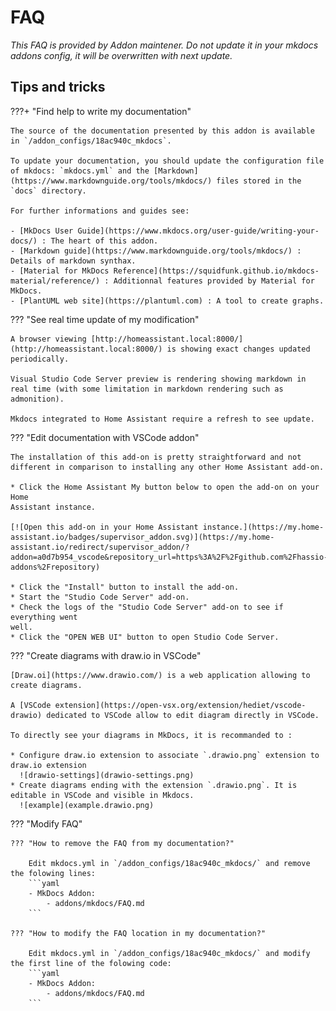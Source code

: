 # FAQ

_This FAQ is provided by Addon maintener. Do not update it in your mkdocs addons config, it will be overwritten with next update._

## Tips and tricks

???+ "Find help to write my documentation"

    The source of the documentation presented by this addon is available in `/addon_configs/18ac940c_mkdocs`.

    To update your documentation, you should update the configuration file of mkdocs: `mkdocs.yml` and the [Markdown](https://www.markdownguide.org/tools/mkdocs/) files stored in the `docs` directory.

    For further informations and guides see:

    - [MkDocs User Guide](https://www.mkdocs.org/user-guide/writing-your-docs/) : The heart of this addon.
    - [Markdown guide](https://www.markdownguide.org/tools/mkdocs/) : Details of markdown synthax.
    - [Material for MkDocs Reference](https://squidfunk.github.io/mkdocs-material/reference/) : Additionnal features provided by Material for MkDocs.
    - [PlantUML web site](https://plantuml.com) : A tool to create graphs.

??? "See real time update of my modification"

    A browser viewing [http://homeassistant.local:8000/](http://homeassistant.local:8000/) is showing exact changes updated periodically.

    Visual Studio Code Server preview is rendering showing markdown in real time (with some limitation in markdown rendering such as admonition).

    Mkdocs integrated to Home Assistant require a refresh to see update.

??? "Edit documentation with VSCode addon"

    The installation of this add-on is pretty straightforward and not different in comparison to installing any other Home Assistant add-on.

    * Click the Home Assistant My button below to open the add-on on your Home
    Assistant instance.

    [![Open this add-on in your Home Assistant instance.](https://my.home-assistant.io/badges/supervisor_addon.svg)](https://my.home-assistant.io/redirect/supervisor_addon/?addon=a0d7b954_vscode&repository_url=https%3A%2F%2Fgithub.com%2Fhassio-addons%2Frepository)

    * Click the "Install" button to install the add-on.
    * Start the "Studio Code Server" add-on.
    * Check the logs of the "Studio Code Server" add-on to see if everything went
    well.
    * Click the "OPEN WEB UI" button to open Studio Code Server.

??? "Create diagrams with draw.io in VSCode"

    [Draw.oi](https://www.drawio.com/) is a web application allowing to create diagrams.

    A [VSCode extension](https://open-vsx.org/extension/hediet/vscode-drawio) dedicated to VSCode allow to edit diagram directly in VSCode.

    To directly see your diagrams in MkDocs, it is recommanded to :

    * Configure draw.io extension to associate `.drawio.png` extension to draw.io extension
      ![drawio-settings](drawio-settings.png)
    * Create diagrams ending with the extension `.drawio.png`. It is editable in VSCode and visible in Mkdocs.
      ![example](example.drawio.png)

??? "Modify FAQ"

    ??? "How to remove the FAQ from my documentation?"

        Edit mkdocs.yml in `/addon_configs/18ac940c_mkdocs/` and remove the folowing lines:
        ```yaml
        - MkDocs Addon:
            - addons/mkdocs/FAQ.md
        ```

    ??? "How to modify the FAQ location in my documentation?"

        Edit mkdocs.yml in `/addon_configs/18ac940c_mkdocs/` and modify the first line of the folowing code:
        ```yaml
        - MkDocs Addon:
            - addons/mkdocs/FAQ.md
        ```
